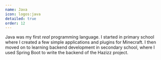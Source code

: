 ```yaml
---
name: Java
icon: logos:java
detailed: true
order: 12
---
```


Java was my first *real* programming language. I started in primary school where I created a few simple applications and plugins for Minecraft. I then moved on to learning backend development in secondary school, where I used Spring Boot to write the backend of the Hazizz project.